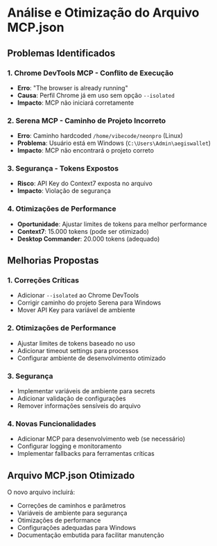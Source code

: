 # Análise e Otimização do Arquivo MCP.json

## Problemas Identificados

### 1. **Chrome DevTools MCP - Conflito de Execução**
- **Erro**: "The browser is already running"
- **Causa**: Perfil Chrome já em uso sem opção `--isolated`
- **Impacto**: MCP não iniciará corretamente

### 2. **Serena MCP - Caminho de Projeto Incorreto**
- **Erro**: Caminho hardcoded `/home/vibecode/neonpro` (Linux)
- **Problema**: Usuário está em Windows (`C:\Users\Admin\aegiswallet`)
- **Impacto**: MCP não encontrará o projeto correto

### 3. **Segurança - Tokens Expostos**
- **Risco**: API Key do Context7 exposta no arquivo
- **Impacto**: Violação de segurança

### 4. **Otimizações de Performance**
- **Oportunidade**: Ajustar limites de tokens para melhor performance
- **Context7**: 15.000 tokens (pode ser otimizado)
- **Desktop Commander**: 20.000 tokens (adequado)

## Melhorias Propostas

### 1. **Correções Críticas**
- Adicionar `--isolated` ao Chrome DevTools
- Corrigir caminho do projeto Serena para Windows
- Mover API Key para variável de ambiente

### 2. **Otimizações de Performance**
- Ajustar limites de tokens baseado no uso
- Adicionar timeout settings para processos
- Configurar ambiente de desenvolvimento otimizado

### 3. **Segurança**
- Implementar variáveis de ambiente para secrets
- Adicionar validação de configurações
- Remover informações sensíveis do arquivo

### 4. **Novas Funcionalidades**
- Adicionar MCP para desenvolvimento web (se necessário)
- Configurar logging e monitoramento
- Implementar fallbacks para ferramentas críticas

## Arquivo MCP.json Otimizado

O novo arquivo incluirá:
- Correções de caminhos e parâmetros
- Variáveis de ambiente para segurança
- Otimizações de performance
- Configurações adequadas para Windows
- Documentação embutida para facilitar manutenção